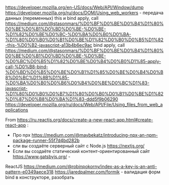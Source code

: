https://developer.mozilla.org/en-US/docs/Web/API/Window/dump
https://developer.mozilla.org/ru/docs/DOM/Using_web_workers - передача данных (переменных)
this и bind apply, call https://medium.com/@stasonmars/%D0%BF%D0%BE%D0%B4%D1%80%D0%BE%D0%B1%D0%BD%D0%BE-%D0%BE-%D1%82%D0%BE%D0%BC-%D0%BA%D0%B0%D0%BA-%D1%80%D0%B0%D0%B1%D0%BE%D1%82%D0%B0%D0%B5%D1%82-this-%D0%B2-javascript-a13b4b6ec9ac
bind apply, call https://medium.com/@stasonmars/%D0%BF%D0%BE%D0%B4%D1%80%D0%BE%D0%B1%D0%BD%D0%BE-%D0%BE-%D0%BC%D0%B5%D1%82%D0%BE%D0%B4%D0%B0%D1%85-apply-call-%D0%B8-bind-%D0%BD%D0%B5%D0%BE%D0%B1%D1%85%D0%BE%D0%B4%D0%B8%D0%BC%D1%8B%D1%85-%D0%BA%D0%B0%D0%B6%D0%B4%D0%BE%D0%BC%D1%83-javascript-%D1%80%D0%B0%D0%B7%D1%80%D0%B0%D0%B1%D0%BE%D1%82%D1%87%D0%B8%D0%BA%D1%83-ddd5f9b06290
https://developer.mozilla.org/ru/docs/Web/API/File/Using_files_from_web_applications

From https://ru.reactjs.org/docs/create-a-new-react-app.html#create-react-app :
- Про npx https://medium.com/@maybekatz/introducing-npx-an-npm-package-runner-55f7d4bd282b
- сли вы создаёте серверный сайт с Node.js https://nextjs.org/
- Если вы создаёте статический контент-ориентированный сайт https://www.gatsbyjs.org/ -

ReactJS
https://medium.com/@robinpokorny/index-as-a-key-is-an-anti-pattern-e0349aece318
https://jaredpalmer.com/formik - валидация форм
bind в конструкторе, разобрать
